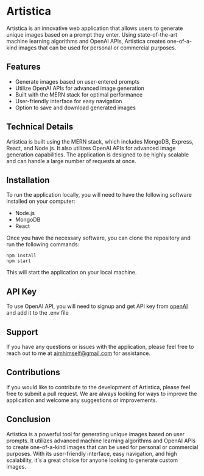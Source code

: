 # Artistica
Artistica is an innovative web application that allows users to generate unique images based on a prompt they enter. Using state-of-the-art machine learning algorithms and OpenAI APIs, Artistica creates one-of-a-kind images that can be used for personal or commercial purposes.


## Features
- Generate images based on user-entered prompts
- Utilize OpenAI APIs for advanced image generation
- Built with the MERN stack for optimal performance
- User-friendly interface for easy navigation
- Option to save and download generated images

## Technical Details
Artistica is built using the MERN stack, which includes MongoDB, Express, React, and Node.js. It also utilizes OpenAI APIs for advanced image generation capabilities. The application is designed to be highly scalable and can handle a large number of requests at once.

## Installation
To run the application locally, you will need to have the following software installed on your computer:

- Node.js
- MongoDB
- React

Once you have the necessary software, you can clone the repository and run the following commands:

```
npm install
npm start
```

This will start the application on your local machine.

## API Key
To use OpenAI API, you will need to signup and get API key from [openAI](https://beta.openai.com/signup/) and add it to the .env file

## Support
If you have any questions or issues with the application, please feel free to reach out to me at ajmhimself@gmail.com for assistance.

## Contributions
If you would like to contribute to the development of Artistica, please feel free to submit a pull request. We are always looking for ways to improve the application and welcome any suggestions or improvements.

## Conclusion
Artistica is a powerful tool for generating unique images based on user prompts. It utilizes advanced machine learning algorithms and OpenAI APIs to create one-of-a-kind images that can be used for personal or commercial purposes. With its user-friendly interface, easy navigation, and high scalability, it's a great choice for anyone looking to generate custom images.